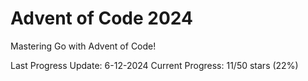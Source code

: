 # Advent of Code 2024

Mastering Go with Advent of Code!

Last Progress Update: 6-12-2024
Current Progress: 11/50 stars (22%)
